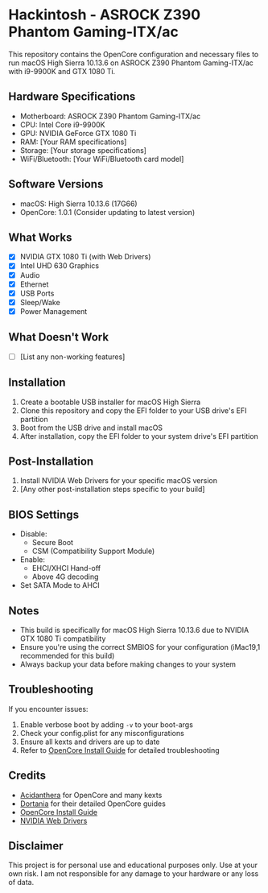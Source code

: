 # Hackintosh - ASROCK Z390 Phantom Gaming-ITX/ac

This repository contains the OpenCore configuration and necessary files to run macOS High Sierra 10.13.6 on ASROCK Z390 Phantom Gaming-ITX/ac with i9-9900K and GTX 1080 Ti.

## Hardware Specifications

- Motherboard: ASROCK Z390 Phantom Gaming-ITX/ac
- CPU: Intel Core i9-9900K
- GPU: NVIDIA GeForce GTX 1080 Ti
- RAM: [Your RAM specifications]
- Storage: [Your storage specifications]
- WiFi/Bluetooth: [Your WiFi/Bluetooth card model]

## Software Versions

- macOS: High Sierra 10.13.6 (17G66)
- OpenCore: 1.0.1 (Consider updating to latest version)

## What Works

- [x] NVIDIA GTX 1080 Ti (with Web Drivers)
- [x] Intel UHD 630 Graphics
- [x] Audio
- [x] Ethernet
- [x] USB Ports
- [x] Sleep/Wake
- [x] Power Management

## What Doesn't Work

- [ ] [List any non-working features]

## Installation

1. Create a bootable USB installer for macOS High Sierra
2. Clone this repository and copy the EFI folder to your USB drive's EFI partition
3. Boot from the USB drive and install macOS
4. After installation, copy the EFI folder to your system drive's EFI partition

## Post-Installation

1. Install NVIDIA Web Drivers for your specific macOS version
2. [Any other post-installation steps specific to your build]

## BIOS Settings

- Disable:
  - Secure Boot
  - CSM (Compatibility Support Module)
- Enable:
  - EHCI/XHCI Hand-off
  - Above 4G decoding
- Set SATA Mode to AHCI

## Notes

- This build is specifically for macOS High Sierra 10.13.6 due to NVIDIA GTX 1080 Ti compatibility
- Ensure you're using the correct SMBIOS for your configuration (iMac19,1 recommended for this build)
- Always backup your data before making changes to your system

## Troubleshooting

If you encounter issues:
1. Enable verbose boot by adding `-v` to your boot-args
2. Check your config.plist for any misconfigurations
3. Ensure all kexts and drivers are up to date
4. Refer to [OpenCore Install Guide](https://dortania.github.io/OpenCore-Install-Guide/) for detailed troubleshooting

## Credits

- [Acidanthera](https://github.com/acidanthera) for OpenCore and many kexts
- [Dortania](https://github.com/dortania) for their detailed OpenCore guides
- [OpenCore Install Guide](https://dortania.github.io/OpenCore-Install-Guide/)
- [NVIDIA Web Drivers](https://www.nvidia.com/download/driverResults.aspx/162105/en-us)

## Disclaimer

This project is for personal use and educational purposes only. Use at your own risk. I am not responsible for any damage to your hardware or any loss of data.